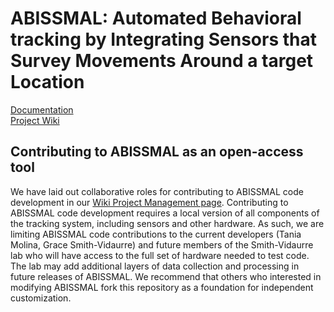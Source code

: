 <h1>ABISSMAL: Automated Behavioral tracking by Integrating Sensors that Survey Movements Around a target Location
</h1>


<a href="https://lastralab.github.io/ABISSMAL/site/" target="_blank">Documentation</a><br />
<a href="https://github.com/lastralab/ABISSMAL/wiki" target="_blank">Project Wiki</a>
<br />

<h2>Contributing to ABISSMAL as an open-access tool</h2>
We have laid out collaborative roles for contributing to ABISSMAL code development in our <a href="https://github.com/lastralab/Abissmal/wiki/1.-Project-Management">Wiki Project Management page</a>. Contributing to ABISSMAL code development requires a local version of all components of the tracking system, including sensors and other hardware. As such, we are limiting ABISSMAL code contributions to the current developers (Tania Molina, Grace Smith-Vidaurre) and future members of the Smith-Vidaurre lab who will have access to the full set of hardware needed to test code. The lab may add additional layers of data collection and processing in future releases of ABISSMAL. We recommend that others who interested in modifying ABISSMAL fork this repository as a foundation for independent customization.
